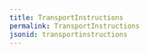 ```yaml
---
title: TransportInstructions
permalink: TransportInstructions
jsonid: transportinstructions
---
```

